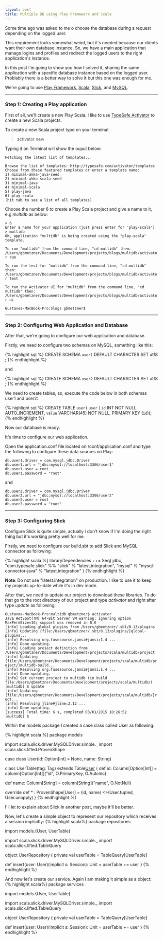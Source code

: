```yaml
---
layout: post
title: Multiple DB using Play Framework and Scala
---
```


Some time ago was asked to me o choose the database during a request depending on the logged user. 

This requirement looks somewhat weird, but it's needed because our clients want their own database instance. 
So, we have a main application that manage logins and profiles and redirect the logged users to the right application's instance.

In this post I'm going to show you how I solved it, sharing the same application with a specific database instance based on the logged user. Problably there is a better way to solve it but this one was enough for me.

We're going to use [Play Framework](https://www.playframework.com/), [Scala](http://www.scala-lang.org), [Slick](http://slick.typesafe.com), and [MySQL](http://www.mysql.com). 

----

### Step 1: Creating a Play application

First of all, we'll create a new Play Scala. I like to use [TypeSafe Activator](https://typesafe.com/activator) to create a new Scala projects.

To create a new Scala project type on your terminal:

> activator new

Typing it on Terminal will show the ouput below:

`Fetching the latest list of templates...` <br/>

`Browse the list of templates: http://typesafe.com/activator/templates` <br/>
`Choose from these featured templates or enter a template name:` <br/>
  `1) minimal-akka-java-seed` <br/>
  `2) minimal-akka-scala-seed` <br/>
  `3) minimal-java` <br/>
  `4) minimal-scala` <br/>
  `5) play-java` <br/>
  `6) play-scala` <br/>
`(hit tab to see a list of all templates)` <br/>

Choose the number 6 to create a Play Scala project and give a name to it, e.g *multidb* as below:

`> 6` <br/>
`Enter a name for your application (just press enter for 'play-scala')` <br/>
`> multidb` <br/>
`OK, application "multidb" is being created using the "play-scala" template.` <br/>

`To run "multidb" from the command line, "cd multidb" then:` <br/>
`/Users/gbmetzner/Documents/Development/projects/blogs/multidb/activator run` <br/>

`To run the test for "multidb" from the command line, "cd multidb" then:` <br/>
`/Users/gbmetzner/Documents/Development/projects/blogs/multidb/activator test` <br/>

`To run the Activator UI for "multidb" from the command line, "cd multidb" then:` <br/>
`/Users/gbmetzner/Documents/Development/projects/blogs/multidb/activator ui` <br/>

`Gustavos-MacBook-Pro:blogs gbmetzner$` <br/>

----

### Step 2: Configuring Web Application and Database

After that, we're going to configure our web application and database.

Firstly, we need to configure two schemas on MySQL, something like this:

{% highlight sql %}
CREATE SCHEMA `user1` DEFAULT CHARACTER SET utf8 ;
{% endhighlight %}

and

{% highlight sql %}
CREATE SCHEMA `user2` DEFAULT CHARACTER SET utf8 ;
{% endhighlight %}

We need to create tables, so, execute the code below in both schemas user1 and user2:

{% highlight sql %}
CREATE TABLE `user1`.`user` (
`id` INT NOT NULL AUTO_INCREMENT,
`value` VARCHAR(45) NOT NULL,
PRIMARY KEY (`id`));
{% endhighlight %}

Now our database is ready.

It's time to configure our web application.

Open the application.conf file located on /conf/application.conf and type the following to configure these data sources on Play:

`db.user1.driver = com.mysql.jdbc.Driver` <br/>
`db.user1.url = "jdbc:mysql://localhost:3306/user1"` <br/>
`db.user1.user = root` <br/>
`db.user1.password = "root"` <br/>

and

`db.user2.driver = com.mysql.jdbc.Driver` <br/>
`db.user2.url = "jdbc:mysql://localhost:3306/user2"` <br/>
`db.user2.user = root` <br/>
`db.user2.password = "root"` <br/>

----

### Step 3: Configuring Slick

Configure Slick is quite simple, actually I don't know if I'm doing the right thing but it's working pretty well for me.

Firstly, we need to configure our build.sbt to add Slick and MySQL connector as following:

{% highlight scala %}
libraryDependencies ++= Seq(
  jdbc,
  "com.typesafe.slick" %% "slick" % "latest.integration",
  "mysql" % "mysql-connector-java" % "latest.integration"
)
{% endhighlight %}

**Note**: Do not use "latest.integration" on production. I like to use it to keep my projects up-to-date while it's in dev mode.

After that, we need to update our project to download these libraries. To do that go to the root directory of our project
and type _activator_ and right after type _update_ as following:

`Gustavos-MacBook-Pro:multidb gbmetzner$ activator` <br/>
`Java HotSpot(TM) 64-Bit Server VM warning: ignoring option MaxPermSize=1G; support was removed in 8.0` <br/>
`[info] Loading global plugins from /Users/gbmetzner/.sbt/0.13/plugins` <br/>
`[info] Updating {file:/Users/gbmetzner/.sbt/0.13/plugins/}global-plugins...` <br/>
`[info] Resolving org.fusesource.jansi#jansi;1.4 ...` <br/>
`[info] Done updating.` <br/>
`[info] Loading project definition from /Users/gbmetzner/Documents/Development/projects/scala/multidb/project` <br/>
`[info] Updating {file:/Users/gbmetzner/Documents/Development/projects/scala/multidb/project/}multidb-build...` <br/>
`[info] Resolving org.fusesource.jansi#jansi;1.4 ...` <br/>
`[info] Done updating.` <br/>
`[info] Set current project to multidb (in build file:/Users/gbmetzner/Documents/Development/projects/scala/multidb/)` <br/>
`[multidb] $ update` <br/>
`[info] Updating {file:/Users/gbmetzner/Documents/Development/projects/scala/multidb/}root...` <br/>
`[info] Resolving jline#jline;2.12 ...` <br/>
`[info] Done updating.` <br/>
`[success] Total time: 6 s, completed 03/01/2015 18:26:52` <br/>
`[multidb] $ ` <br/>

Within the models package I created a case class called User as following:

{% highlight scala %}
package models

import scala.slick.driver.MySQLDriver.simple._
import scala.slick.lifted.ProvenShape

case class User(id: Option[Int] = None, name: String)

class UserTable(tag: Tag) extends Table[User](tag, "user") {
  def id: Column[Option[Int]] = column[Option[Int]]("id", O.PrimaryKey, O.AutoInc)

  def name: Column[String] = column[String]("name", O.NotNull)

  override def * : ProvenShape[User] = (id, name) <>(User.tupled, User.unapply)
}
{% endhighlight %}

I'll let to explain about Slick in another post, maybe it'll be better.

Now, let's create a simple object to represent our repository which receives a session implicitly:
{% highlight scala%}
package repositories

import models.{User, UserTable}

import scala.slick.driver.MySQLDriver.simple._
import scala.slick.lifted.TableQuery

object UserRepository {
  private val userTable = TableQuery[UserTable]

  def insert(user: User)(implicit s: Session): Unit = userTable += user
}
{% endhighlight %}

And now let's create our service. Again I am making it simple as a object:
{% highlight scala%}
package services

import models.{User, UserTable}

import scala.slick.driver.MySQLDriver.simple._
import scala.slick.lifted.TableQuery

object UserRepository {
  private val userTable = TableQuery[UserTable]

  def insert(user: User)(implicit s: Session): Unit = userTable += user
}
{% endhighlight %}